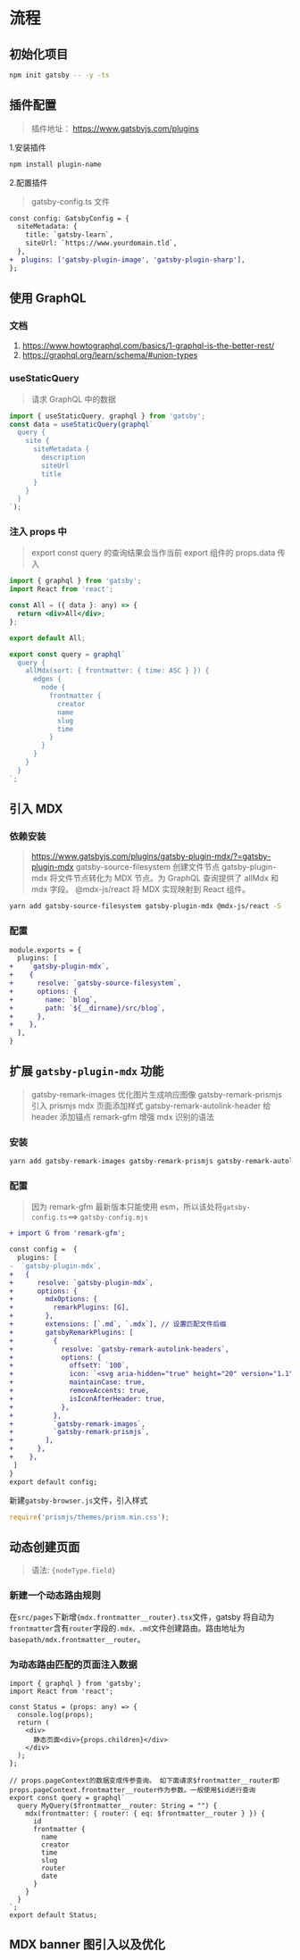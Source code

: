 # 流程

## 初始化项目

```bash
npm init gatsby -- -y -ts
```

## 插件配置

> 插件地址： <https://www.gatsbyjs.com/plugins>

1.安装插件

```bash
npm install plugin-name
```

2.配置插件

> gatsby-config.ts 文件

```diff
const config: GatsbyConfig = {
  siteMetadata: {
    title: `gatsby-learn`,
    siteUrl: `https://www.yourdomain.tld`,
  },
+  plugins: ['gatsby-plugin-image', 'gatsby-plugin-sharp'],
};
```

## 使用 GraphQL

### 文档

1. <https://www.howtographql.com/basics/1-graphql-is-the-better-rest/>
2. <https://graphql.org/learn/schema/#union-types>

### useStaticQuery

> 请求 GraphQL 中的数据

```js
import { useStaticQuery, graphql } from 'gatsby';
const data = useStaticQuery(graphql`
  query {
    site {
      siteMetadata {
        description
        siteUrl
        title
      }
    }
  }
`);
```

### 注入 props 中

> export const query 的查询结果会当作当前 export 组件的 props.data 传入

```jsx
import { graphql } from 'gatsby';
import React from 'react';

const All = ({ data }: any) => {
  return <div>All</div>;
};

export default All;

export const query = graphql`
  query {
    allMdx(sort: { frontmatter: { time: ASC } }) {
      edges {
        node {
          frontmatter {
            creator
            name
            slug
            time
          }
        }
      }
    }
  }
`;
```

## 引入 MDX

### 依赖安装

> <https://www.gatsbyjs.com/plugins/gatsby-plugin-mdx/?=gatsby-plugin-mdx>
> gatsby-source-filesystem 创建文件节点
> gatsby-plugin-mdx 将文件节点转化为 MDX 节点。为 GraphQL 查询提供了 allMdx 和 mdx 字段。
> @mdx-js/react 将 MDX 实现映射到 React 组件。

```bash
yarn add gatsby-source-filesystem gatsby-plugin-mdx @mdx-js/react -S
```

### 配置

```diff gatsby-config.ts
module.exports = {
  plugins: [
+    `gatsby-plugin-mdx`,
+    {
+      resolve: `gatsby-source-filesystem`,
+      options: {
+        name: `blog`,
+        path: `${__dirname}/src/blog`,
+      },
+    },
  ],
}
```

## 扩展 `gatsby-plugin-mdx` 功能

> gatsby-remark-images 优化图片生成响应图像
> gatsby-remark-prismjs 引入 prismjs mdx 页面添加样式
> gatsby-remark-autolink-header 给 header 添加锚点
> remark-gfm 增强 mdx 识别的语法

### 安装

```bash
yarn add gatsby-remark-images gatsby-remark-prismjs gatsby-remark-autolink-header prismjs remark-gfm -S
```

### 配置

> 因为 remark-gfm 最新版本只能使用 esm，所以该处将`gatsby-config.ts`==> `gatsby-config.mjs`

```diff
+ import G from 'remark-gfm';

const config =  {
  plugins: [
-  `gatsby-plugin-mdx`,
+   {
+      resolve: `gatsby-plugin-mdx`,
+      options: {
+        mdxOptions: {
+          remarkPlugins: [G],
+        },
+        extensions: [`.md`, `.mdx`], // 设置匹配文件后缀
+        gatsbyRemarkPlugins: [
+          {
+            resolve: `gatsby-remark-autolink-headers`,
+            options: {
+              offsetY: `100`,
+              icon: `<svg aria-hidden="true" height="20" version="1.1" viewBox="0 0 16 16" width="20"><path fill-rule="evenodd" d="M4 9h1v1H4c-1.5 0-3-1.69-3-3.5S2.55 3 4 3h4c1.45 0 3 1.69 3 3.5 0 1.41-.91 2.72-2 3.25V8.59c.58-.45 1-1.27 1-2.09C10 5.22 8.98 4 8 4H4c-.98 0-2 1.22-2 2.5S3 9 4 9zm9-3h-1v1h1c1 0 2 1.22 2 2.5S13.98 12 13 12H9c-.98 0-2-1.22-2-2.5 0-.83.42-1.64 1-2.09V6.25c-1.09.53-2 1.84-2 3.25C6 11.31 7.55 13 9 13h4c1.45 0 3-1.69 3-3.5S14.5 6 13 6z"></path></svg>`,
+              maintainCase: true,
+              removeAccents: true,
+              isIconAfterHeader: true,
+            },
+          },
+          `gatsby-remark-images`,
+          `gatsby-remark-prismjs`,
+        ],
+      },
+    },
 ]
}
export default config;
```

新建`gatsby-browser.js`文件，引入样式

```js
require('prismjs/themes/prism.min.css');
```

## 动态创建页面

> 语法: `{nodeType.field}`

### 新建一个动态路由规则

在`src/pages`下新增`{mdx.frontmatter__router}.tsx`文件，gatsby 将自动为`frontmatter`含有`router`字段的`.mdx、.md`文件创建路由。路由地址为`basepath/mdx.frontmatter__router`。

### 为动态路由匹配的页面注入数据

```tsx
import { graphql } from 'gatsby';
import React from 'react';

const Status = (props: any) => {
  console.log(props);
  return (
    <div>
      静态页面<div>{props.children}</div>
    </div>
  );
};

// props.pageContext的数据变成传参查询。 如下面请求$frontmatter__router即props.pageContext.frontmatter__router作为参数。一般使用$id进行查询
export const query = graphql`
  query MyQuery($frontmatter__router: String = "") {
    mdx(frontmatter: { router: { eq: $frontmatter__router } }) {
      id
      frontmatter {
        name
        creator
        time
        slug
        router
        date
      }
    }
  }
`;
export default Status;
```

## MDX banner 图引入以及优化
